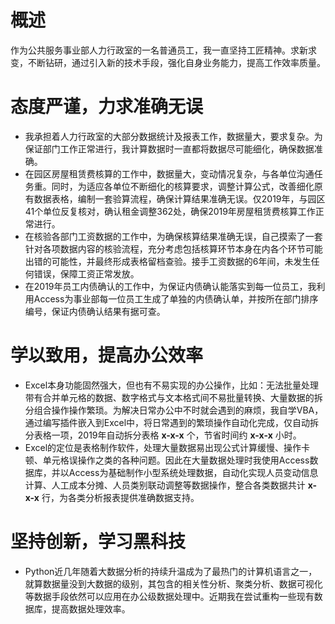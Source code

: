 # 概述
作为公共服务事业部人力行政室的一名普通员工，我一直坚持工匠精神。求新求变，不断钻研，通过引入新的技术手段，强化自身业务能力，提高工作效率质量。
# 态度严谨，力求准确无误
* 我承担着人力行政室的大部分数据统计及报表工作，数据量大，要求复杂。为保证部门工作正常进行，我计算数据时一直都将数据尽可能细化，确保数据准确。
* 在园区房屋租赁费核算的工作中，数据量大，变动情况复杂，与各单位沟通任务重。同时，为适应各单位不断细化的核算要求，调整计算公式，改善细化原有数据表格，编制一套验算流程，确保计算结果准确无误。仅2019年，与园区41个单位反复核对，确认租金调整362处，确保2019年房屋租赁费核算工作正常进行。
* 在核验各部门工资数据的工作中，为确保核算结果准确无误，自己摸索了一套针对各项数据内容的核验流程，充分考虑包括核算环节本身在内各个环节可能出错的可能性，并最终形成表格留档查验。接手工资数据的6年间，未发生任何错误，保障工资正常发放。
* 在2019年员工内债确认的工作中，为保证内债确认能落实到每一位员工，我利用Access为事业部每一位员工生成了单独的内债确认单，并按所在部门排序编号，保证内债确认结果有据可查。
# 学以致用，提高办公效率
* Excel本身功能固然强大，但也有不易实现的办公操作，比如：无法批量处理带有合并单元格的数据、数字格式与文本格式间不易批量转换、大量数据的拆分组合操作操作繁琐。为解决日常办公中不时就会遇到的麻烦，我自学VBA，通过编写插件嵌入到Excel中，将日常遇到的繁琐操作自动化完成，仅自动拆分表格一项，2019年自动拆分表格 **x-x-x** 个，节省时间约 **x-x-x** 小时。
* Excel的定位是表格制作软件，处理大量数据易出现公式计算缓慢、操作卡顿、单元格误操作之类的各种问题。因此在大量数据处理时我使用Access数据库，并以Access为基础制作小型系统处理数据，自动化实现人员变动信息计算、人工成本分摊、人员类别联动调整等数据操作，整合各类数据共计 **x-x-x** 行，为各类分析报表提供准确数据支持。
# 坚持创新，学习黑科技
* Python近几年随着大数据分析的持续升温成为了最热门的计算机语言之一，就算数据量没到大数据的级别，其包含的相关性分析、聚类分析、数据可视化等数据手段依然可以应用在办公级数据处理中。近期我在尝试重构一些现有数据库，提高数据处理效率。
